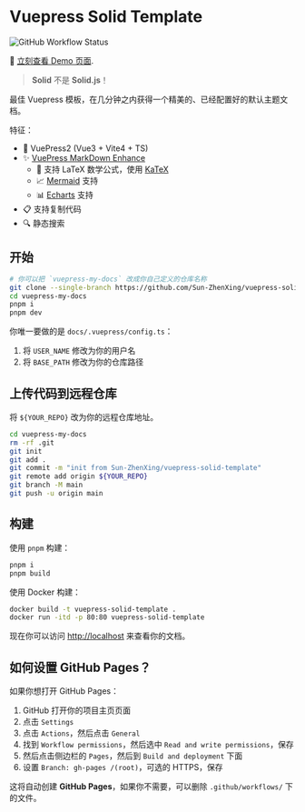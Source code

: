 # Vuepress Solid Template

![GitHub Workflow Status](https://img.shields.io/github/actions/workflow/status/Sun-ZhenXing/vuepress-solid-template/deploy-docs.yml?branch=main)

🚀 [立刻查看 Demo 页面](https://blog.alexsun.top/vuepress-solid-template/).

> **Solid** 不是 **Solid.js**！

最佳 Vuepress 模板，在几分钟之内获得一个精美的、已经配置好的默认主题文档。

特征：
- 🎉 VuePress2 (Vue3 + Vite4 + TS)
- ✨ [VuePress MarkDown Enhance](https://vuepress-theme-hope.github.io/v2/md-enhance/)
    - 📖 支持 LaTeX 数学公式，使用 [KaTeX](https://katex.org/)
    - 📈 [Mermaid](https://mermaid-js.github.io/mermaid/#/) 支持
    - 📊 [Echarts](https://echarts.apache.org/) 支持
- 📋 支持复制代码
- 🔍 静态搜索

## 开始

```bash
# 你可以把 `vuepress-my-docs` 改成你自己定义的仓库名称
git clone --single-branch https://github.com/Sun-ZhenXing/vuepress-solid-template.git vuepress-my-docs --depth=1
cd vuepress-my-docs
pnpm i
pnpm dev
```

你唯一要做的是 `docs/.vuepress/config.ts`：
1. 将 `USER_NAME` 修改为你的用户名
2. 将 `BASE_PATH` 修改为你的仓库路径

## 上传代码到远程仓库

将 `${YOUR_REPO}` 改为你的远程仓库地址。

```bash
cd vuepress-my-docs
rm -rf .git
git init
git add .
git commit -m "init from Sun-ZhenXing/vuepress-solid-template"
git remote add origin ${YOUR_REPO}
git branch -M main
git push -u origin main
```

## 构建

使用 `pnpm` 构建：

```bash
pnpm i
pnpm build
```

使用 Docker 构建：

```bash
docker build -t vuepress-solid-template .
docker run -itd -p 80:80 vuepress-solid-template
```

现在你可以访问 <http://localhost> 来查看你的文档。

## 如何设置 GitHub Pages？

如果你想打开 GitHub Pages：

1. GitHub 打开你的项目主页页面
2. 点击 `Settings`
3. 点击 `Actions`，然后点击 `General`
4. 找到 `Workflow permissions`，然后选中 `Read and write permissions`，保存
5. 然后点击侧边栏的 `Pages`，然后到 `Build and deployment` 下面
6. 设置 `Branch: gh-pages /(root)`，可选的 HTTPS，保存

这将自动创建 **GitHub Pages**，如果你不需要，可以删除 `.github/workflows/` 下的文件。
